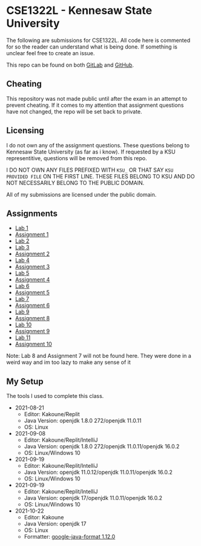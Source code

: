 # CSE1322L - Kennesaw State University
The following are submissions for CSE1322L. All code here is commented for so
the reader can understand what is being done. If something is unclear feel free
to create an issue.

This repo can be found on both [GitLab](https://gitlab.com/yemou/cse1322l) and
[GitHub](https://github.com/yemouu/cse1322l).

## Cheating
This repository was not made public until after the exam in an attempt to
prevent cheating. If it comes to my attention that assignment questions have not
changed, the repo will be set back to private.

## Licensing
I do not own any of the assignment questions. These questions belong to Kennesaw
State University (as far as i know). If requested by a KSU representitive,
questions will be removed from this repo.

I DO NOT OWN ANY FILES PREFIXED WITH `KSU_` OR THAT SAY `KSU PROVIDED FILE` ON THE
FIRST LINE. THESE FILES BELONG TO KSU AND DO NOT NECESSARILY BELONG TO THE PUBLIC
DOMAIN.

All of my submissions are licensed under the public domain.

## Assignments
  - [Lab 1](lab01)
  - [Assignment 1](assignment01)
  - [Lab 2](lab02)
  - [Lab 3](lab03)
  - [Assignment 2](assignment02)
  - [Lab 4](lab04)
  - [Assignment 3](assignment03)
  - [Lab 5](lab05)
  - [Assignment 4](assignment04)
  - [Lab 6](lab06)
  - [Assignment 5](assignment05)
  - [Lab 7](lab07)
  - [Assignment 6](assignment06)
  - [Lab 9](lab09)
  - [Assignment 8](assignment08)
  - [Lab 10](lab10)
  - [Assignment 9](assignment09)
  - [Lab 11](lab11)
  - [Assignment 10](assignment10)

Note: Lab 8 and Assignment 7 will not be found here. They were done in a weird way and im too lazy to make any sense of it

## My Setup
The tools I used to complete this class.
  - 2021-08-21
    - Editor: Kakoune/Replit
    - Java Version: openjdk 1.8.0 272/openjdk 11.0.11
    - OS: Linux
  - 2021-09-08
    - Editor: Kakoune/Replit/IntelliJ
    - Java Version: openjdk 1.8.0 272/openjdk 11.0.11/openjdk 16.0.2
    - OS: Linux/Windows 10
  - 2021-09-19
    - Editor: Kakoune/Replit/IntelliJ
    - Java Version: openjdk 11.0.12/openjdk 11.0.11/openjdk 16.0.2
    - OS: Linux/Windows 10
  - 2021-09-19
    - Editor: Kakoune/Replit/IntelliJ
    - Java Version: openjdk 17/openjdk 11.0.11/openjdk 16.0.2
    - OS: Linux/Windows 10
  - 2021-10-22
    - Editor: Kakoune
    - Java Version: openjdk 17
    - OS: Linux
    - Formatter: [google-java-format 1.12.0](https://github.com/google/google-java-format)
